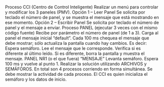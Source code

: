 Proceso CCI (Centro de Control Inteligente) 
Realizar un menú para controlar y modificar los 3 paneles (PMV). 
Opción 1 – Leer Panel
Se solicita por teclado el número de panel, y se muestra el mensaje que está mostrando en ese momento. 
Opción 2 – Escribir Panel
Se solicita por teclado el número de panel y el mensaje a enviar. 
Proceso PANEL (ejecutar 3 veces con el mismo código fuente) 
Recibe por parámetro el número de panel (de 1 a 3). Carga al panel el mensaje inicial “default”. 
Cada 100 ms chequea el mensaje que debe mostrar; sólo actualiza la pantalla cuando hay cambios. Es decir: 
Espera semáforo. 
Lee el mensaje que le corresponde. 
Verifica si es diferente al último leído. 
Si es diferente, borra la pantalla y muestra el mensaje. 
PANEL NR1 (o el que fuera) 
“MENSAJE” 
Levanta semáforo. 
Espera 100 ms y vuelve al punto 1. 
Realizar la solución utilizando ARCHIVOS y SEMÁFOROS. En total son 4 procesos corriendo en forma simultánea. Se debe mostrar la actividad de cada proceso. El CCI es quien inicializa el semáforo y los datos de inicio. 


